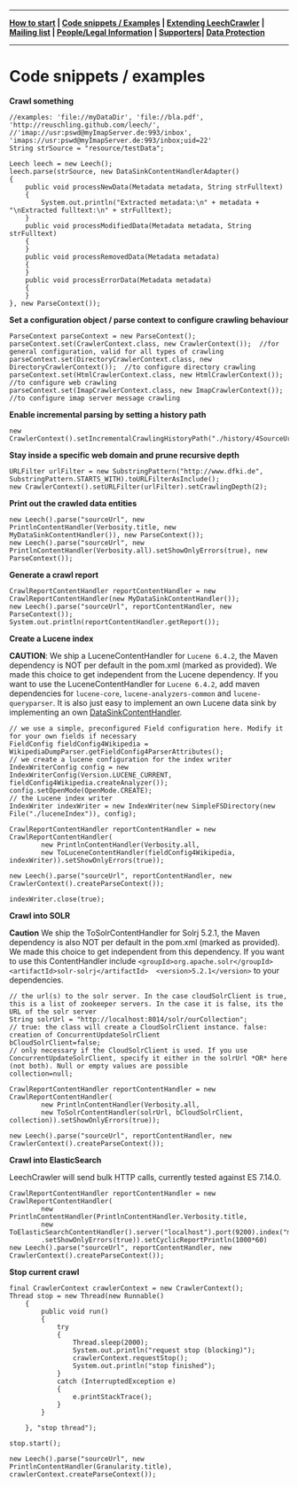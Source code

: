 ***
**[How to start](https://github.com/leechcrawler/leech/blob/master/how2start.md) | [Code snippets / Examples](https://github.com/leechcrawler/leech/blob/master/codeSnippets.md) | [Extending LeechCrawler](https://github.com/leechcrawler/leech/blob/master/extending.md) | [Mailing list](https://github.com/leechcrawler/leech/blob/master/mailinglist.md) | [People/Legal Information](https://github.com/leechcrawler/leech/blob/master/people.md) | [Supporters](https://github.com/leechcrawler/leech/blob/master/supporters.md)| [Data Protection](https://github.com/leechcrawler/leech/blob/master/dataprotection.md)**
***

# Code snippets / examples

**Crawl something**  

    //examples: 'file://myDataDir', 'file://bla.pdf', 'http://reuschling.github.com/leech/',
    //'imap://usr:pswd@myImapServer.de:993/inbox', 'imaps://usr:pswd@myImapServer.de:993/inbox;uid=22'  
    String strSource = "resource/testData";  
    
    Leech leech = new Leech();
    leech.parse(strSource, new DataSinkContentHandlerAdapter()
    {
        public void processNewData(Metadata metadata, String strFulltext)
        {
            System.out.println("Extracted metadata:\n" + metadata + "\nExtracted fulltext:\n" + strFulltext);
        }
        public void processModifiedData(Metadata metadata, String strFulltext)
        {
        }
        public void processRemovedData(Metadata metadata)
        {
        }
        public void processErrorData(Metadata metadata)
        {
        }
    }, new ParseContext());  
    
**Set a configuration object / parse context to configure crawling behaviour**  

    ParseContext parseContext = new ParseContext();
    parseContext.set(CrawlerContext.class, new CrawlerContext());  //for general configuration, valid for all types of crawling
    parseContext.set(DirectoryCrawlerContext.class, new DirectoryCrawlerContext());  //to configure directory crawling
    parseContext.set(HtmlCrawlerContext.class, new HtmlCrawlerContext());  //to configure web crawling
    parseContext.set(ImapCrawlerContext.class, new ImapCrawlerContext());  //to configure imap server message crawling  

**Enable incremental parsing by setting a history path**  

    new CrawlerContext().setIncrementalCrawlingHistoryPath("./history/4SourceUrl");
    
    
**Stay inside a specific web domain and prune recursive depth**  

    URLFilter urlFilter = new SubstringPattern("http://www.dfki.de", SubstringPattern.STARTS_WITH).toURLFilterAsInclude();
    new CrawlerContext().setURLFilter(urlFilter).setCrawlingDepth(2);

**Print out the crawled data entities**  

    new Leech().parse("sourceUrl", new PrintlnContentHandler(Verbosity.title, new MyDataSinkContentHandler()), new ParseContext());
    new Leech().parse("sourceUrl", new PrintlnContentHandler(Verbosity.all).setShowOnlyErrors(true), new ParseContext());

**Generate a crawl report**
  
    CrawlReportContentHandler reportContentHandler = new CrawlReportContentHandler(new MyDataSinkContentHandler());
    new Leech().parse("sourceUrl", reportContentHandler, new ParseContext());
    System.out.println(reportContentHandler.getReport());
    
**Create a Lucene index**

**CAUTION**: We ship a LuceneContentHandler for `Lucene 6.4.2`, the Maven dependency is NOT per default in the pom.xml (marked as provided). We made this choice to get independent from the Lucene dependency. If you want to use the LuceneContentHandler for `Lucene 6.4.2`, add maven dependencies for `lucene-core`, `lucene-analyzers-common` and `lucene-queryparser`. It is also just easy to implement an own Lucene data sink by implementing an own [DataSinkContentHandler](https://github.com/leechcrawler/leech/blob/master/src/main/java/de/dfki/km/leech/sax/DataSinkContentHandlerAdapter.java).
      
    // we use a simple, preconfigured Field configuration here. Modify it for your own fields if necessary
    FieldConfig fieldConfig4Wikipedia = WikipediaDumpParser.getFieldConfig4ParserAttributes();
    // we create a lucene configuration for the index writer
    IndexWriterConfig config = new IndexWriterConfig(Version.LUCENE_CURRENT, fieldConfig4Wikipedia.createAnalyzer());
    config.setOpenMode(OpenMode.CREATE);
    // the Lucene index writer
    IndexWriter indexWriter = new IndexWriter(new SimpleFSDirectory(new File("./luceneIndex")), config);

    CrawlReportContentHandler reportContentHandler = new CrawlReportContentHandler(
            new PrintlnContentHandler(Verbosity.all, 
            new ToLuceneContentHandler(fieldConfig4Wikipedia, indexWriter)).setShowOnlyErrors(true));

    new Leech().parse("sourceUrl", reportContentHandler, new CrawlerContext().createParseContext());

    indexWriter.close(true);

**Crawl into SOLR**

**Caution** We ship the ToSolrContentHandler for Solrj 5.2.1, the Maven dependency is also NOT per default in the pom.xml (marked as provided). We made this choice to get independent from this dependency. If you want to use this ContentHandler include `<groupId>org.apache.solr</groupId> <artifactId>solr-solrj</artifactId>  <version>5.2.1</version>` to your dependencies.

    // the url(s) to the solr server. In the case cloudSolrClient is true, this is a list of zookeeper servers. In the case it is false, its the URL of the solr server
    String solrUrl = "http://localhost:8014/solr/ourCollection";
    // true: the class will create a CloudSolrClient instance. false: creation of ConcurrentUpdateSolrClient
    bCloudSolrClient=false;
    // only necessary if the CloudSolrClient is used. If you use ConcurrentUpdateSolrClient, specify it either in the solrUrl *OR* here (not both). Null or empty values are possible
    collection=null;
    
    CrawlReportContentHandler reportContentHandler = new CrawlReportContentHandler(
            new PrintlnContentHandler(Verbosity.all, 
            new ToSolrContentHandler(solrUrl, bCloudSolrClient, collection)).setShowOnlyErrors(true));

    new Leech().parse("sourceUrl", reportContentHandler, new CrawlerContext().createParseContext());
    

**Crawl into ElasticSearch**

LeechCrawler will send bulk HTTP calls, currently tested against ES 7.14.0.

    CrawlReportContentHandler reportContentHandler = new CrawlReportContentHandler(
            new PrintlnContentHandler(PrintlnContentHandler.Verbosity.title, 
            new ToElasticSearchContentHandler().server("localhost").port(9200).index("myIndexName").bulkSize(100))
            .setShowOnlyErrors(true)).setCyclicReportPrintln(1000*60)
    new Leech().parse("sourceUrl", reportContentHandler, new CrawlerContext().createParseContext());

**Stop current crawl**

    final CrawlerContext crawlerContext = new CrawlerContext();
    Thread stop = new Thread(new Runnable()
        {
            public void run()
            {
                try
                {
                    Thread.sleep(2000);
                    System.out.println("request stop (blocking)");
                    crawlerContext.requestStop();
                    System.out.println("stop finished");
                }
                catch (InterruptedException e)
                {
                    e.printStackTrace();
                }
            }

        }, "stop thread");

    stop.start();
    
    new Leech().parse("sourceUrl", new PrintlnContentHandler(Granularity.title), crawlerContext.createParseContext());

